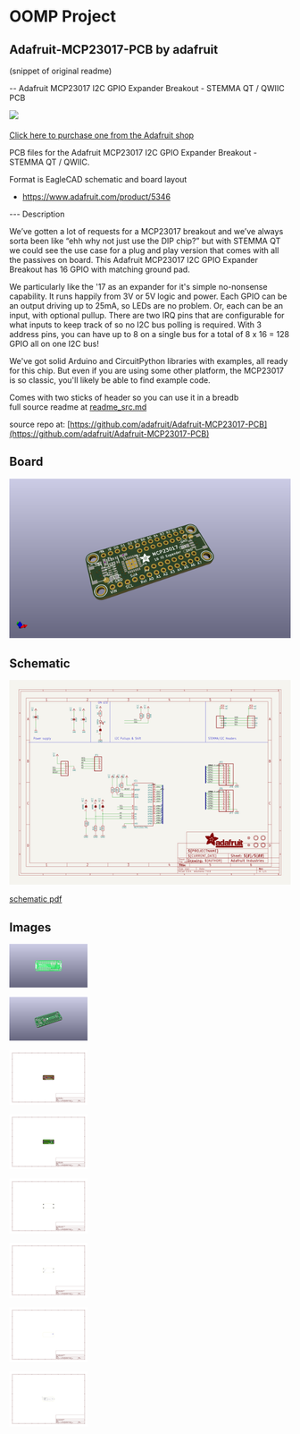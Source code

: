 # OOMP Project  
## Adafruit-MCP23017-PCB  by adafruit  
  
(snippet of original readme)  
  
-- Adafruit MCP23017 I2C GPIO Expander Breakout - STEMMA QT / QWIIC PCB  
  
<a href="http://www.adafruit.com/products/5346"><img src="assets/5346.jpg?raw=true" width="500px"><br/>  
Click here to purchase one from the Adafruit shop</a>  
  
PCB files for the Adafruit MCP23017 I2C GPIO Expander Breakout - STEMMA QT / QWIIC.   
  
Format is EagleCAD schematic and board layout  
* https://www.adafruit.com/product/5346  
  
--- Description  
  
We’ve gotten a lot of requests for a MCP23017 breakout and we’ve always sorta been like “ehh why not just use the DIP chip?” but with STEMMA QT we could see the use case for a plug and play version that comes with all the passives on board. This Adafruit MCP23017 I2C GPIO Expander Breakout has 16 GPIO with matching ground pad.  
  
We particularly like the '17 as an expander for it's simple no-nonsense capability. It runs happily from 3V or 5V logic and power. Each GPIO can be an output driving up to 25mA, so LEDs are no problem. Or, each can be an input, with optional pullup. There are two IRQ pins that are configurable for what inputs to keep track of so no I2C bus polling is required. With 3 address pins, you can have up to 8 on a single bus for a total of 8 x 16 = 128 GPIO all on one I2C bus!  
  
We've got solid Arduino and CircuitPython libraries with examples, all ready for this chip. But even if you are using some other platform, the MCP23017 is so classic, you'll likely be able to find example code.  
  
Comes with two sticks of header so you can use it in a breadb  
  full source readme at [readme_src.md](readme_src.md)  
  
source repo at: [https://github.com/adafruit/Adafruit-MCP23017-PCB](https://github.com/adafruit/Adafruit-MCP23017-PCB)  
## Board  
  
[![working_3d.png](working_3d_600.png)](working_3d.png)  
## Schematic  
  
[![working_schematic.png](working_schematic_600.png)](working_schematic.png)  
  
[schematic pdf](working_schematic.pdf)  
## Images  
  
[![working_3D_bottom.png](working_3D_bottom_140.png)](working_3D_bottom.png)  
  
[![working_3D_top.png](working_3D_top_140.png)](working_3D_top.png)  
  
[![working_assembly_page_01.png](working_assembly_page_01_140.png)](working_assembly_page_01.png)  
  
[![working_assembly_page_02.png](working_assembly_page_02_140.png)](working_assembly_page_02.png)  
  
[![working_assembly_page_03.png](working_assembly_page_03_140.png)](working_assembly_page_03.png)  
  
[![working_assembly_page_04.png](working_assembly_page_04_140.png)](working_assembly_page_04.png)  
  
[![working_assembly_page_05.png](working_assembly_page_05_140.png)](working_assembly_page_05.png)  
  
[![working_assembly_page_06.png](working_assembly_page_06_140.png)](working_assembly_page_06.png)  
